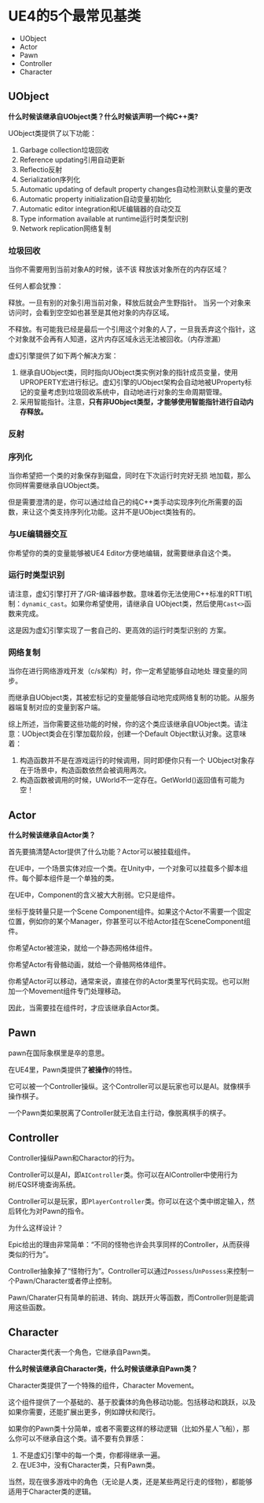 # UE4的5个最常见基类

- UObject
- Actor
- Pawn
- Controller
- Character

## UObject

**什么时候该继承自UObject类？什么时候该声明一个纯C++类?**

UObject类提供了以下功能：

1. Garbage collection垃圾回收
2. Reference updating引用自动更新
3. Reflectio反射
4. Serialization序列化
5. Automatic updating of default property changes自动检测默认变量的更改
6. Automatic property initialization自动变量初始化
7. Automatic editor integration和UE编辑器的自动交互
8. Type information available at runtime运行时类型识别
9. Network replication网络复制

### 垃圾回收

当你不需要用到当前对象A的时候，该不该 释放该对象所在的内存区域？ 

任何人都会犹豫： 

释放。一旦有别的对象引用当前对象，释放后就会产生野指针。 当另一个对象来访问时，会看到空空如也甚至是其他对象的内存区域。

不释放。有可能我已经是最后一个引用这个对象的人了，一旦我丢弃这个指针，这个对象就不会再有人知道，这片内存区域永远无法被回收。（内存泄漏）

虚幻引擎提供了如下两个解决方案： 

1. 继承自UObject类，同时指向UObject类实例对象的指针成员变量，使用UPROPERTY宏进行标记。虚幻引擎的UObject架构会自动地被UProperty标记的变量考虑到垃圾回收系统中，自动地进行对象的生命周期管理。
2. 采用智能指针。注意，**只有非UObject类型，才能够使用智能指针进行自动内存释放。**

### 反射



### 序列化

当你希望把一个类的对象保存到磁盘，同时在下次运行时完好无损 地加载，那么你同样需要继承自UObject类。

但是需要澄清的是，你可以通过给自己的纯C++类手动实现序列化所需要的函数，来让这个类支持序列化功能。这并不是UObject类独有的。

### 与UE编辑器交互

你希望你的类的变量能够被UE4 Editor方便地编辑，就需要继承自这个类。

### 运行时类型识别

请注意，虚幻引擎打开了/GR-编译器参数。意味着你无法使用C++标准的RTTI机制：`dynamic_cast`。如果你希望使用，请继承自 UObject类，然后使用`Cast<>`函数来完成。 

这是因为虚幻引擎实现了一套自己的、更高效的运行时类型识别的 方案。

### 网络复制

当你在进行网络游戏开发（c/s架构）时，你一定希望能够自动地处 理变量的同步。 

而继承自UObject类，其被宏标记的变量能够自动地完成网络复制的功能。从服务器端复制对应的变量到客户端。



综上所述，当你需要这些功能的时候，你的这个类应该继承自UObject类。请注意：UObject类会在引擎加载阶段，创建一个Default Object默认对象。这意味着： 

1. 构造函数并不是在游戏运行的时候调用，同时即便你只有一个 UObject对象存在于场景中，构造函数依然会被调用两次。 
2. 构造函数被调用的时候，UWorld不一定存在。GetWorld()返回值有可能为空！



## Actor

**什么时候该继承自Actor类？**

首先要搞清楚Actor提供了什么功能？Actor可以被挂载组件。

在UE中，一个场景实体对应一个类。在Unity中，一个对象可以挂载多个脚本组件。每个脚本组件是一个单独的类。

在UE中，Component的含义被大大削弱。它只是组件。

坐标于旋转量只是一个Scene Component组件。如果这个Actor不需要一个固定位置，例如你的某个Manager，你甚至可以不给Actor挂在SceneComponent组件。

你希望Actor被渲染，就给一个静态网格体组件。

你希望Actor有骨骼动画，就给一个骨骼网格体组件。

你希望Actor可以移动，通常来说，直接在你的Actor类里写代码实现。也可以附加一个Movement组件专门处理移动。

因此，当需要挂在组件时，才应该继承自Actor类。

## Pawn

pawn在国际象棋里是卒的意思。

在UE4里，Pawn类提供了**被操作**的特性。

它可以被一个Controller操纵。这个Controller可以是玩家也可以是AI。就像棋手操作棋子。

一个Pawn类如果脱离了Controller就无法自主行动，像脱离棋手的棋子。

## Controller

Controller操纵Pawn和Charactor的行为。

Controller可以是AI，即`AIController`类。你可以在AIController中使用行为树/EQS环境查询系统。

Controller可以是玩家，即`PlayerController`类。你可以在这个类中绑定输入，然后转化为对Pawn的指令。

为什么这样设计？

Epic给出的理由非常简单：“不同的怪物也许会共享同样的Controller，从而获得类似的行为”。

Controller抽象掉了“怪物行为”。Controller可以通过`Possess`/`UnPossess`来控制一个Pawn/Character或者停止控制。

Pawn/Charater只有简单的前进、转向、跳跃开火等函数，而Controller则是能调用这些函数。

## Character

Character类代表一个角色，它继承自Pawn类。

**什么时候该继承自Character类，什么时候该继承自Pawn类？**

Character类提供了一个特殊的组件，Character Movement。

这个组件提供了一个基础的、基于胶囊体的角色移动功能。包括移动和跳跃，以及如果你需要，还能扩展出更多，例如蹲伏和爬行。

如果你的Pawn类十分简单，或者不需要这样的移动逻辑（比如外星人飞船），那么你可以不继承自这个类。请不要有负罪感：

1. 不是虚幻引擎中的每一个类，你都得继承一遍。
2. 在UE3中，没有Character类，只有Pawn类。 

当然，现在很多游戏中的角色（无论是人类，还是某些两足行走的怪物），都能够适用于Character类的逻辑。
